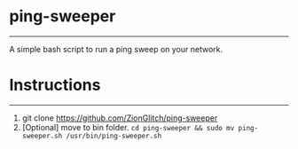 # ping-sweeper
***
A simple bash script to run a ping sweep on your network.

# Instructions
***
1. git clone https://github.com/ZionGlitch/ping-sweeper
2. [Optional] move to bin folder. `cd ping-sweeper && sudo mv ping-sweeper.sh /usr/bin/ping-sweeper.sh`

